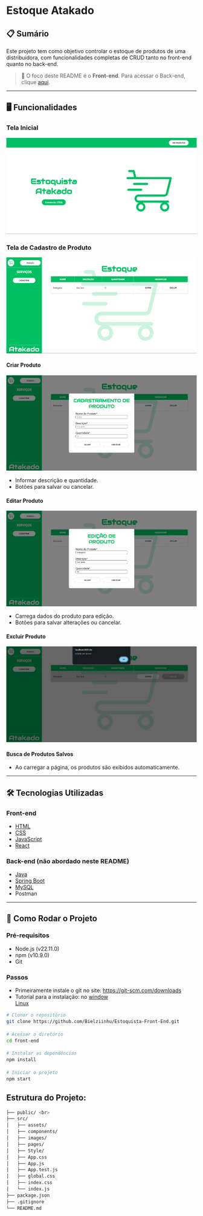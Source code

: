 # Estoque Atakado

## 📋 Sumário
Este projeto tem como objetivo controlar o estoque de produtos de uma distribuidora, com funcionalidades completas de CRUD tanto no front-end quanto no back-end.

> 🔗 O foco deste README é o **Front-end**. Para acessar o Back-end, clique [aqui](https://github.com/Bielziinhu/Estoquista).

---

## 🖥️ Funcionalidades

### Tela Inicial
![Home](/src/images/readme/home.png)

### Tela de Cadastro de Produto
![Cadastro](/src/images/readme/home_cadastro.png)

#### Criar Produto
![Cadastrar](/src/images/readme/Cadastrar.png)
- Informar descrição e quantidade.
- Botões para salvar ou cancelar.

#### Editar Produto
![Editar](/src/images/readme/edição.png)
- Carrega dados do produto para edição.
- Botões para salvar alterações ou cancelar.

#### Excluir Produto
![Excluir](/src/images/readme/Excluir.png)

#### Busca de Produtos Salvos
- Ao carregar a página, os produtos são exibidos automaticamente.

---

## 🛠️ Tecnologias Utilizadas

### Front-end
- [HTML](https://developer.mozilla.org/pt-BR/docs/Web/HTML)  
- [CSS](https://developer.mozilla.org/pt-BR/docs/Web/CSS)  
- [JavaScript](https://developer.mozilla.org/pt-BR/docs/Web/JavaScript)  
- [React](https://pt-br.legacy.reactjs.org/docs/getting-started.html)

### Back-end (não abordado neste README)
- [Java](https://docs.oracle.com/en/java/)  
- [Spring Boot](https://docs.spring.io/spring-boot/documentation.html)  
- [MySQL](https://dev.mysql.com/doc/)  
- Postman

---

## 🚀 Como Rodar o Projeto

### Pré-requisitos
- Node.js (v22.11.0)
- npm (v10.9.0)
- Git

### Passos

- Primeiramente instale o git no site: https://git-scm.com/downloads
- Tutorial para a instalação:  no [window](https://dicasdeprogramacao.com.br/como-instalar-o-git-no-windows/)<br>
[Linux](https://git-scm.com/book/pt-br/v2/Come%C3%A7ando-Instalando-o-Git)
```bash
# Clonar o repositório
git clone https://github.com/Bielziinhu/Estoquista-Front-End.git

# Acessar o diretório
cd front-end

# Instalar as dependências
npm install

# Iniciar o projeto
npm start
```

## Estrutura do Projeto:
```bash
├── public/ <br>
├── src/
│   ├── assets/
│   ├── components/
│   ├── images/
│   ├── pages/
│   ├── Style/
│   ├── App.css
│   ├── App.js
│   ├── App.test.js
│   ├── global.css
│   ├── index.css
│   └── index.js
├── package.json
├── .gitignore
└── README.md
